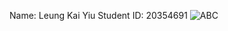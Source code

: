 Name: Leung Kai Yiu
Student ID: 20354691
![ABC](/Users/leungkaiyiu/Documents/comp/COMP3111_LAB1/LAB1.png)
